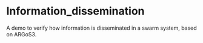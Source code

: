 # Information_dissemination
A demo to verify how information is disseminated in a swarm system, based on ARGoS3.
